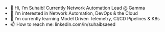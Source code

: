 - 👋 Hi, I’m Suhaib! Currently Network Automation Lead @ Gamma
- 👀 I’m interested in Network Automation, DevOps & the Cloud
- 🌱 I’m currently learning Model Driven Telemetry, CI/CD Pipelines & K8s
- 📫 How to reach me: linkedin.com/in/suhaibsaeed

<!---
suhaibasaeed/suhaibasaeed is a ✨ special ✨ repository because its `README.md` (this file) appears on your GitHub profile.
You can click the Preview link to take a look at your changes.
--->
